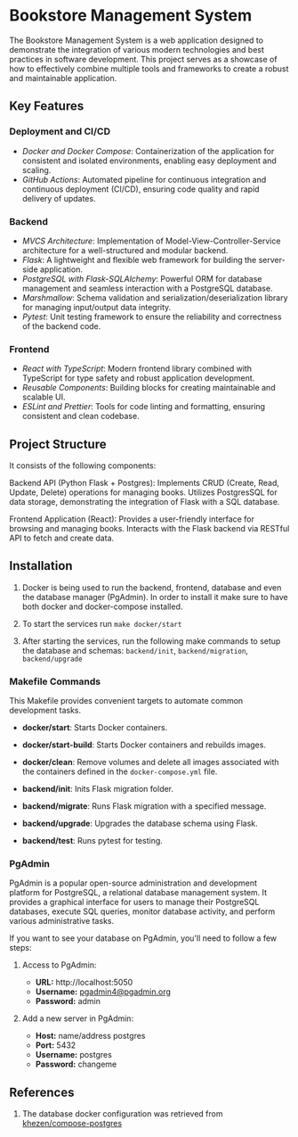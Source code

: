 # Bookstore Management System

The Bookstore Management System is a web application designed to demonstrate the integration of various modern technologies and best practices in software development. This project serves as a showcase of how to effectively combine multiple tools and frameworks to create a robust and maintainable application.

## Key Features

### Deployment and CI/CD

- _Docker and Docker Compose_: Containerization of the application for consistent and isolated environments, enabling easy deployment and scaling.
- _GitHub Actions_: Automated pipeline for continuous integration and continuous deployment (CI/CD), ensuring code quality and rapid delivery of updates.

### Backend

- _MVCS Architecture_: Implementation of Model-View-Controller-Service architecture for a well-structured and modular backend.
- _Flask_: A lightweight and flexible web framework for building the server-side application.
- _PostgreSQL with Flask-SQLAlchemy_: Powerful ORM for database management and seamless interaction with a PostgreSQL database.
- _Marshmallow_: Schema validation and serialization/deserialization library for managing input/output data integrity.
- _Pytest_: Unit testing framework to ensure the reliability and correctness of the backend code.

### Frontend

- _React with TypeScript_: Modern frontend library combined with TypeScript for type safety and robust application development.
- _Reusable Components_: Building blocks for creating maintainable and scalable UI.
- _ESLint and Prettier_: Tools for code linting and formatting, ensuring consistent and clean codebase.

## Project Structure

It consists of the following components:

Backend API (Python Flask + Postgres): Implements CRUD (Create, Read, Update, Delete) operations for managing books. Utilizes PostgresSQL for data storage, demonstrating the integration of Flask with a SQL database.

Frontend Application (React): Provides a user-friendly interface for browsing and managing books. Interacts with the Flask backend via RESTful API to fetch and create data.

## Installation

1. Docker is being used to run the backend, frontend, database and even the database manager (PgAdmin). In order to install it make sure to have both docker and docker-compose installed.

2. To start the services run `make docker/start`

3. After starting the services, run the following make commands to setup the database and schemas: `backend/init`, `backend/migration`, `backend/upgrade`

### Makefile Commands

This Makefile provides convenient targets to automate common development tasks.

- **docker/start**: Starts Docker containers.

- **docker/start-build**: Starts Docker containers and rebuilds images.

- **docker/clean**: Remove volumes and delete all images associated with the containers defined in the `docker-compose.yml` file.

- **backend/init**: Inits Flask migration folder.

- **backend/migrate**: Runs Flask migration with a specified message.

- **backend/upgrade**: Upgrades the database schema using Flask.

- **backend/test**: Runs pytest for testing.

### PgAdmin

PgAdmin is a popular open-source administration and development platform for PostgreSQL, a relational database management system. It provides a graphical interface for users to manage their PostgreSQL databases, execute SQL queries, monitor database activity, and perform various administrative tasks.

If you want to see your database on PgAdmin, you'll need to follow a few steps:

1. Access to PgAdmin:

   - **URL:** http://localhost:5050
   - **Username:** pgadmin4@pgadmin.org
   - **Password:** admin

2. Add a new server in PgAdmin:
   - **Host:** name/address postgres
   - **Port:** 5432
   - **Username:** postgres
   - **Password:** changeme

## References

1. The database docker configuration was retrieved from [khezen/compose-postgres](https://github.com/khezen/compose-postgres/tree/master)
